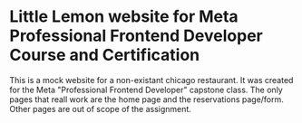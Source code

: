 # Little Lemon website for Meta Professional Frontend Developer Course and Certification

This is a mock website for a non-existant chicago restaurant. It was created for the Meta "Professional Frontend Developer" capstone class. The only pages that reall work are the home page and the reservations page/form. Other pages are out of scope of the assignment.
